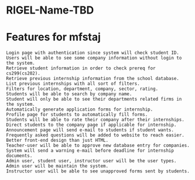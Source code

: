 # RIGEL-Name-TBD
    
# Features for mfstaj
    Login page with authentication since system will check student ID.
    Users will be able to see some company information without login to the system.
    Retrieve student information in order to check prereq for cs299(cs202).
    Retrieve previous internship information from the school database.
    List previous internships with all sort of filters.
    Filters for location, department, company, sector, rating.
    Students will be able to search by company name.
    Student will only be able to see their departments related firms in the system.
    Automatically generate application forms for internship.
    Profile page for students to automatically fill forms.
    Students will be able to rate their company after their internships.
    Direct students to the company page if applicable for internship.
    Announcement page will send e-mail to students if student wants.
    Frequently asked questions will be added to website to reach easier.
    Better front-end design than just HTML.
    Teacher-user will be able to approve new database entry for companies.
    System will send a warning e-mail before deadline for internship documents.
    Admin user, student user, instructor user will be the user types.
    Admin user will be maintain the system.
    Instructor user will be able to see unapproved forms sent by students.
    
